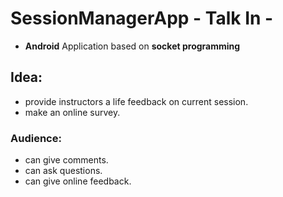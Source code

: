 # SessionManagerApp - Talk In -

* **Android** Application based on **socket programming**

## Idea:
* provide instructors a life feedback on current session. 
* make an online survey.

### Audience:
 * can give comments.
 * can ask questions.
 * can give online feedback.
